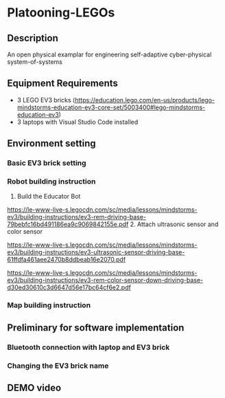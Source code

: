 # Platooning-LEGOs

## Description
An open physical examplar for engineering self-adaptive cyber-physical system-of-systems

## Equipment Requirements
- 3 LEGO EV3 bricks (https://education.lego.com/en-us/products/lego-mindstorms-education-ev3-core-set/5003400#lego-mindstorms-education-ev3)
- 3 laptops with Visual Studio Code installed

## Environment setting

### Basic EV3 brick setting

### Robot building instruction

1. Build the Educator Bot

https://le-www-live-s.legocdn.com/sc/media/lessons/mindstorms-ev3/building-instructions/ev3-rem-driving-base-79bebfc16bd491186ea9c9069842155e.pdf
2. Attach ultrasonic sensor and color sensor

https://le-www-live-s.legocdn.com/sc/media/lessons/mindstorms-ev3/building-instructions/ev3-ultrasonic-sensor-driving-base-61ffdfa461aee2470b8ddbeab16e2070.pdf

https://le-www-live-s.legocdn.com/sc/media/lessons/mindstorms-ev3/building-instructions/ev3-rem-color-sensor-down-driving-base-d30ed30610c3d6647d56e17bc64cf6e2.pdf

### Map building instruction

## Preliminary for software implementation

### Bluetooth connection with laptop and EV3 brick
### Changing the EV3 brick name

## DEMO video
